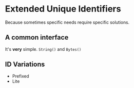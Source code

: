 # Extended Unique Identifiers
Because sometimes specific needs require specific solutions.

## A common interface
It's **very** simple.
```String()```
and
```Bytes()```

## ID Variations
- Prefixed
- Lite
